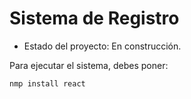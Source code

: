 <h1>Sistema de Registro</h1>

- Estado del proyecto: En construcción.

Para ejecutar el sistema, debes poner:

```nmp install react```

